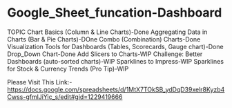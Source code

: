 # Google_Sheet_funcation-Dashboard
TOPIC
Chart Basics (Column & Line Charts)-Done
Aggregating Data in Charts (Bar & Pie Charts)-DOne
Combo (Combination) Charts-Done
Visualization Tools for Dashboards (Tables, Scorecards, Gauge chart)-Done
Drop_Down Chart-Done
Add Slicers to Charts-WIP
Challenge: Better Dashboards (auto-sorted charts)-WIP
Sparklines to Impress-WIP
Sparklines for Stock & Currency Trends (Pro Tip)-WIP

Please Visit This Link:-
https://docs.google.com/spreadsheets/d/1MtX7TOkSB_ydDqD39xelr8Kyzb4Cwss-gfmlJiYic_s/edit#gid=1229419666

